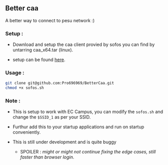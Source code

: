 ## Better caa

A better way to connect to pesu network :)

### Setup :

- Download and setup the caa client provied by sofos you can find by untarring caa_x64.tar (linux).

- setup can be found [here](https://docs.sophos.com/nsg/sophos-firewall/19.5/Help/en-us/webhelp/onlinehelp/UserPortalHelp/DownloadClient/index.html#authentication-clients-and-server-cas-for-computers).

### Usage :

```bash
git clone git@github.com:Pro696969/BetterCaa.git
chmod +x sofos.sh
```

### Note :
- This is setup to work with EC Campus, you can modify the `sofos.sh` and change the `$SSID_1` as per your SSID.

- Furthur add this to your startup applications and run on startup conveniently.

- This is still under development and is quite buggy 
    - SPOILER : _might or might not continue fixing the edge cases, still faster than browser login_.